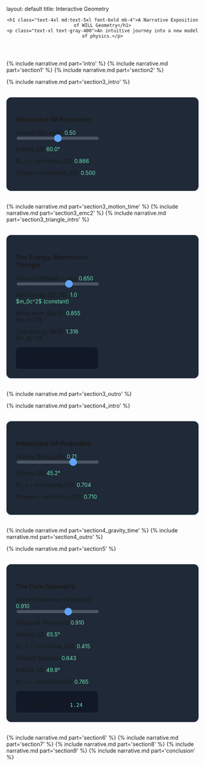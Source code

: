 layout: default 
title: Interactive Geometry

<style>/* Styles for interactive cards, sliders, etc. */.interactive-card {background-color: #1f2937;border: 1px solid #374151;border-radius: 0.75rem;padding: 1.5rem;margin: 2rem 0;display: grid;grid-template-columns: 1fr;gap: 1.5rem;align-items: center;}@media (min-width: 768px) {.interactive-card {grid-template-columns: 1fr 1fr;}}.highlight { color: #6ee7b7; }.slider {width: 100%;-webkit-appearance: none;height: 8px;background: #4b5563;border-radius: 5px;outline: none;}.slider::-webkit-slider-thumb {-webkit-appearance: none;appearance: none;width: 20px;height: 20px;background: #60a5fa;cursor: pointer;border-radius: 50%;}.slider::-moz-range-thumb {width: 20px;height: 20px;background: #60a5fa;cursor: pointer;border-radius: 50%;}.equation-box {background-color: #111827;padding: 0.75rem 1rem;border-radius: 0.5rem;margin-top: 1rem;text-align: center;font-family: monospace;}</style><main class="max-w-4xl mx-auto p-4 sm:p-6 lg:p-8"><header class="text-center mb-12">
    <h1 class="text-4xl md:text-5xl font-bold mb-4">A Narrative Exposition of WILL Geometry</h1>
    <p class="text-xl text-gray-400">An intuitive journey into a new model of physics.</p>
</header>

{% include narrative.md part='intro' %}
{% include narrative.md part='section1' %}
{% include narrative.md part='section2' %}

<!-- Section 3: Special Relativity -->
{% include narrative.md part='section3_intro' %}

<!-- Chart 1: Beta Circle -->
<div class="interactive-card">
    <div>
        <h3 class="text-2xl font-bold mb-4 text-gray-100">Interactive SR Projection</h3>
        <label for="beta-slider" class="font-semibold text-gray-200">Velocity ($\beta$): <span id="beta-value" class="highlight font-bold">0.50</span></label>
        <input type="range" min="0" max="1" value="0.5" step="0.01" class="slider mt-2 mb-4" id="beta-slider">
        <div class="space-y-2 text-lg">
            <p>$\theta_S$: <span id="theta-s-value" class="highlight">60.0°</span></p>
            <p>$L_c = \sin(\theta_S)$: <span id="lc-value" class="highlight">0.866</span></p>
            <p>$\beta = \cos(\theta_S)$: <span id="beta-cos-value" class="highlight">0.500</span></p>
        </div>
    </div>
    <div><canvas id="betaCircleChart"></canvas></div>
</div>

{% include narrative.md part='section3_motion_time' %}
{% include narrative.md part='section3_emc2' %}
{% include narrative.md part='section3_triangle_intro' %}

<!-- Chart 2: Energy-Momentum Triangle -->
<div class="interactive-card">
    <div>
        <h3 class="text-2xl font-bold mb-4 text-gray-100">The Energy-Momentum Triangle</h3>
        <label for="emc2-beta-slider" class="font-semibold text-gray-200">Velocity ($\beta$ = v/c): <span id="emc2-beta-value" class="highlight font-bold">0.650</span></label>
        <input type="range" min="0" max="0.999" value="0.65" step="0.001" class="slider mt-2 mb-6" id="emc2-beta-slider">
        <div class="space-y-3 text-lg">
            <p>Rest Energy ($E_0$): <span class="highlight">1.0 $m_0c^2$ (constant)</span></p>
            <p>Momentum ($pc$): <span id="emc2-pc-value" class="highlight">0.855</span> $m_0c^2$</p>
            <p>Total Energy ($E$): <span id="emc2-energy-value" class="highlight">1.316</span> $m_0c^2$</p>
        </div>
        <div class="equation-box text-lg mt-4">$E^2 = (pc)^2 + (m_0c^2)^2$</div>
    </div>
    <div><canvas id="emc2-canvas"></canvas></div>
</div>

{% include narrative.md part='section3_outro' %}

<!-- Section 4: General Relativity -->
{% include narrative.md part='section4_intro' %}

<!-- Chart 3: Kappa Circle -->
<div class="interactive-card">
    <div>
        <h3 class="text-2xl font-bold mb-4 text-gray-100">Interactive GR Projection</h3>
        <label for="kappa-slider" class="font-semibold text-gray-200">Gravity ($\kappa$): <span id="kappa-value" class="highlight font-bold">0.71</span></label>
        <input type="range" min="0" max="1" value="0.71" step="0.01" class="slider mt-2 mb-4" id="kappa-slider">
        <div class="space-y-2 text-lg">
            <p>$\theta_G$: <span id="theta-g-value" class="highlight">45.2°</span></p>
            <p>$T_c = \cos(\theta_G)$: <span id="tc-value" class="highlight">0.704</span></p>
            <p>$\kappa = \sin(\theta_G)$: <span id="kappa-sin-value" class="highlight">0.710</span></p>
        </div>
    </div>
    <div><canvas id="kappaCircleChart"></canvas></div>
</div>

{% include narrative.md part='section4_gravity_time' %}
{% include narrative.md part='section4_outro' %}

<!-- Section 5: Unification -->
{% include narrative.md part='section5' %}

<!-- Chart 4: Unified Beta-Kappa Plane -->
<div class="interactive-card">
    <div>
        <h3 class="text-2xl font-bold mb-4 text-gray-100">The Core Geometry</h3>
        <label for="unified-slider" class="font-semibold text-gray-200">Control Parameter ($\kappa$): <span id="unified-kappa-main-value" class="highlight font-bold">0.910</span></label>
        <input type="range" min="0" max="1.414" value="0.91" step="0.001" class="slider mt-2 mb-4" id="unified-slider">
        <div class="grid grid-cols-2 gap-4 text-lg">
            <div>
                <p>$\kappa$ (Potential): <span id="unified-kappa-value" class="highlight">0.910</span></p>
                <p>$\theta_G$: <span id="unified-theta-g-value" class="highlight">65.5°</span></p>
                <p>$T_c = \cos(\theta_G)$: <span id="unified-tc-value" class="highlight">0.415</span></p>
            </div>
            <div>
                <p>$\beta$ (Kinetic): <span id="unified-beta-value" class="highlight">0.643</span></p>
                <p>$\theta_S$: <span id="unified-theta-s-value" class="highlight">49.9°</span></p>
                <p>$L_c = \sin(\theta_S)$: <span id="unified-lc-value" class="highlight">0.765</span></p>
            </div>
        </div>
        <div class="equation-box text-lg mt-4">$Q^2 = \kappa^2 + \beta^2 = $ <span id="q-squared-value" class="highlight">1.24</span></div>
    </div>
    <div><canvas id="unifiedBetaKappaChart"></canvas></div>
</div>

<!-- Remaining Sections -->
{% include narrative.md part='section6' %}
{% include narrative.md part='section7' %}
{% include narrative.md part='section8' %}
{% include narrative.md part='section9' %}
{% include narrative.md part='conclusion' %}
</main><!-- Load the interactive chart logic --><script src="{{ '/assets/js/will-charts.js' | relative_url }}"></script>
